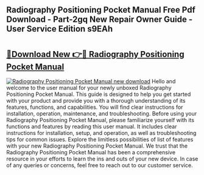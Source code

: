 ## Radiography Positioning Pocket Manual Free Pdf Download - Part-2gq New Repair Owner Guide - User Service Edition s9EAh

# <h2><a href="http://bc71436.oget.top/?id=Radiography+Positioning+Pocket+Manual">🔗Download New 👉🔴 Radiography Positioning Pocket Manual</a></h2>

[![Radiography Positioning Pocket Manual new download](https://i.imgur.com/5g1atiW.png)](http://bc71436.oget.top/?id=Radiography+Positioning+Pocket+Manual)
Hello and welcome to the user manual for your newly unboxed Radiography Positioning Pocket Manual. This guide is designed to help you get started with your product and provide you with a thorough understanding of its features, functions, and capabilities. You will find clear instructions for installation, operation, maintenance, and troubleshooting. Before using your Radiography Positioning Pocket Manual, please familiarize yourself with its functions and features by reading this user manual. It includes clear instructions for installation, setup, and operation, as well as troubleshooting tips for common issues. Explore the limitless possibilities of list of features with your new Radiography Positioning Pocket Manual. We trust that the Radiography Positioning Pocket Manual has been a comprehensive resource in your efforts to learn the ins and outs of your new device. In case of any queries or concerns, feel free to reach out to our customer service.
